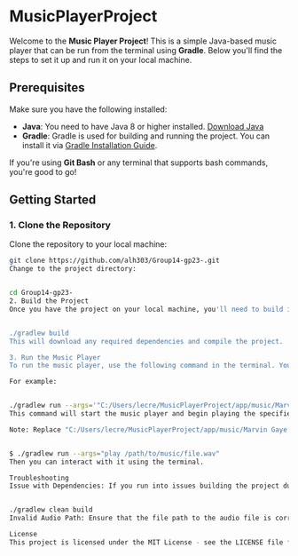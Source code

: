 # MusicPlayerProject

Welcome to the **Music Player Project**! This is a simple Java-based music player that can be run from the terminal using **Gradle**. Below you'll find the steps to set it up and run it on your local machine.

## Prerequisites

Make sure you have the following installed:
- **Java**: You need to have Java 8 or higher installed. [Download Java](https://www.oracle.com/java/technologies/javase-downloads.html)
- **Gradle**: Gradle is used for building and running the project. You can install it via [Gradle Installation Guide](https://gradle.org/install/).

If you're using **Git Bash** or any terminal that supports bash commands, you're good to go!

## Getting Started

### 1. Clone the Repository
Clone the repository to your local machine:

```bash
git clone https://github.com/alh303/Group14-gp23-.git
Change to the project directory:


cd Group14-gp23-
2. Build the Project
Once you have the project on your local machine, you'll need to build it using Gradle. From the terminal, run the following command:


./gradlew build
This will download any required dependencies and compile the project.

3. Run the Music Player
To run the music player, use the following command in the terminal. You'll need to provide the path to the audio file you wish to play. Make sure the audio file is in a supported format (e.g., .wav, .mp3).

For example:


./gradlew run --args='"C:/Users/lecre/MusicPlayerProject/app/music/Marvin Gaye - Whats Going On.wav"'
This command will start the music player and begin playing the specified file.

Note: Replace "C:/Users/lecre/MusicPlayerProject/app/music/Marvin Gaye - Whats Going On.wav" with the path to your own audio file if you want to play a different song.


$ ./gradlew run --args="play /path/to/music/file.wav"
Then you can interact with it using the terminal.

Troubleshooting
Issue with Dependencies: If you run into issues building the project due to missing dependencies, try running:


./gradlew clean build
Invalid Audio Path: Ensure that the file path to the audio file is correct. If you receive a "file not found" error, check that the path is valid.

License
This project is licensed under the MIT License - see the LICENSE file for details.



